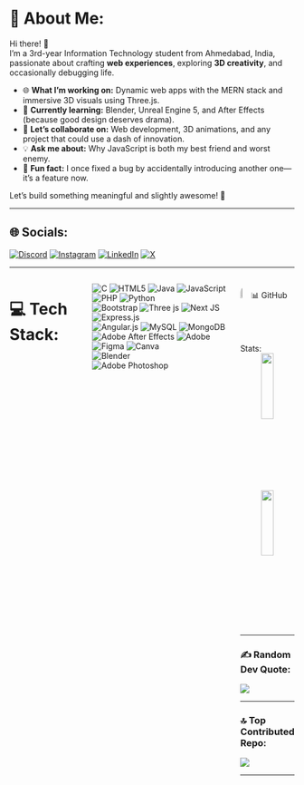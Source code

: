 # 💫 About Me:
Hi there! 👋  
I’m a 3rd-year Information Technology student from Ahmedabad, India, passionate about crafting **web experiences**, exploring **3D creativity**, and occasionally debugging life.  

- 🌐 **What I’m working on:** Dynamic web apps with the MERN stack and immersive 3D visuals using Three.js.  
- 🎨 **Currently learning:** Blender, Unreal Engine 5, and After Effects (because good design deserves drama).  
- 🤝 **Let’s collaborate on:** Web development, 3D animations, and any project that could use a dash of innovation.  
- 💡 **Ask me about:** Why JavaScript is both my best friend and worst enemy.  
- 🎯 **Fun fact:** I once fixed a bug by accidentally introducing another one—it’s a feature now.  

Let’s build something meaningful and slightly awesome! 🚀  

---

## 🌐 Socials:
[![Discord](https://img.shields.io/badge/Discord-%237289DA.svg?logo=discord&logoColor=white)](https://discord.gg/https://discord.com/channels/eztaurus) 
[![Instagram](https://img.shields.io/badge/Instagram-%23E4405F.svg?logo=Instagram&logoColor=white)](https://instagram.com/https://www.instagram.com/whattheduck_vrj/) 
[![LinkedIn](https://img.shields.io/badge/LinkedIn-%230077B5.svg?logo=linkedin&logoColor=white)](https://linkedin.com/in/https://www.linkedin.com/in/vraj-lakum-56671233b?utm_source=share&utm_campaign=share_via&utm_content=profile&utm_medium=ios_app) 
[![X](https://img.shields.io/badge/X-black.svg?logo=X&logoColor=white)](https://x.com/https://x.com/lost_vraj)  

---
<div style= "display: flex; justify-content: center;">
  
# 💻 Tech Stack:
![C](https://img.shields.io/badge/c-%2300599C.svg?style=for-the-badge&logo=c&logoColor=white) 
![HTML5](https://img.shields.io/badge/html5-%23E34F26.svg?style=for-the-badge&logo=html5&logoColor=white) 
![Java](https://img.shields.io/badge/java-%23ED8B00.svg?style=for-the-badge&logo=openjdk&logoColor=white) 
![JavaScript](https://img.shields.io/badge/javascript-%23323330.svg?style=for-the-badge&logo=javascript&logoColor=%23F7DF1E) 
![PHP](https://img.shields.io/badge/php-%23777BB4.svg?style=for-the-badge&logo=php&logoColor=white) 
![Python](https://img.shields.io/badge/python-3670A0?style=for-the-badge&logo=python&logoColor=ffdd54)  
![Bootstrap](https://img.shields.io/badge/bootstrap-%238511FA.svg?style=for-the-badge&logo=bootstrap&logoColor=white) 
![Three js](https://img.shields.io/badge/threejs-black?style=for-the-badge&logo=three.js&logoColor=white) 
![Next JS](https://img.shields.io/badge/Next-black?style=for-the-badge&logo=next.js&logoColor=white) 
![Express.js](https://img.shields.io/badge/express.js-%23404d59.svg?style=for-the-badge&logo=express&logoColor=%2361DAFB)  
![Angular.js](https://img.shields.io/badge/angular.js-%23E23237.svg?style=for-the-badge&logo=angularjs&logoColor=white) 
![MySQL](https://img.shields.io/badge/mysql-4479A1.svg?style=for-the-badge&logo=mysql&logoColor=white) 
![MongoDB](https://img.shields.io/badge/MongoDB-%234ea94b.svg?style=for-the-badge&logo=mongodb&logoColor=white)  
![Adobe After Effects](https://img.shields.io/badge/Adobe%20After%20Effects-9999FF.svg?style=for-the-badge&logo=Adobe%20After%20Effects&logoColor=white) 
![Adobe](https://img.shields.io/badge/adobe-%23FF0000.svg?style=for-the-badge&logo=adobe&logoColor=white) 
![Figma](https://img.shields.io/badge/figma-%23F24E1E.svg?style=for-the-badge&logo=figma&logoColor=white) 
![Canva](https://img.shields.io/badge/Canva-%2300C4CC.svg?style=for-the-badge&logo=Canva&logoColor=white)  
![Blender](https://img.shields.io/badge/blender-%23F5792A.svg?style=for-the-badge&logo=blender&logoColor=white)  
![Adobe Photoshop](https://img.shields.io/badge/adobe%20photoshop-%2331A8FF.svg?style=for-the-badge&logo=adobe%20photoshop&logoColor=white)  
<div style="flex: 0;">
  <img src="https://lh3.googleusercontent.com/a/ACg8ocJFu9Tsx5NXwhHwndRlELZU-BYNBNgADxL6Er6bBS3kbmBUnAqJ=s288-c-no" alt="Anime GIF" width="20%" style="border-radius: 10px; margin-top: 20px; />
</div>
</div>

---

# 📊 GitHub Stats:

<div align="center">
  <img src="https://github-readme-stats.vercel.app/api?username=vrajlk&theme=dark&hide_border=false&include_all_commits=true&count_private=true" width="48%"/>
  <img src="https://github-readme-stats.vercel.app/api/top-langs/?username=vrajlk&theme=dark&hide_border=false&layout=compact" width="48%"/>
</div>  


<!-- Hidden Streak Stats -->
<!-- Uncomment this section when the streak is visible -->
<!-- <img src="https://github-readme-streak-stats.herokuapp.com/?user=vrajlk&theme=dark&hide_border=false" width="49%" /> -->

---

### ✍️ Random Dev Quote:
![](https://quotes-github-readme.vercel.app/api?type=horizontal&theme=radical)

---

### 🔝 Top Contributed Repo:
![](https://github-contributor-stats.vercel.app/api?username=vrajlk&limit=5&theme=dark&combine_all_yearly_contributions=true)

---

<!-- Proudly created with GPRM ( https://gprm.itsvg.in ) -->
